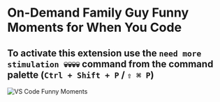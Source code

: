 # On-Demand Family Guy Funny Moments for When You Code

## To activate this extension use the `need more stimulation 💀💀💀💀` command from the command palette (`Ctrl + Shift + P` / `⇧ ⌘ P`)

![VS Code Funny Moments](https://i.imgur.com/IAYr09o.png)
